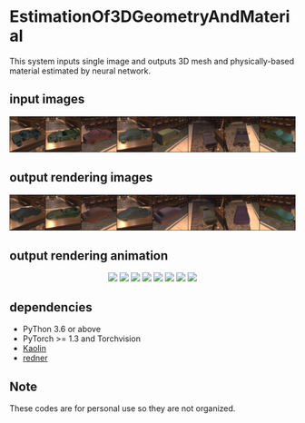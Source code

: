 # EstimationOf3DGeometryAndMaterial
This system inputs single image and outputs 3D mesh and physically-based material estimated by neural network.

## input images
<p align="center">
    <img src="images/specular_valid_inp_epoch4.png">
</p>

## output rendering images
<p align="center">
    <img src="images/specular_valid_out_epoch4.png">
</p>

## output rendering animation
<p align="center">
    <img src="images/specular_rotation_epoch4_0.gif" width="12%">
    <img src="images/specular_rotation_epoch4_1.gif" width="12%">
    <img src="images/specular_rotation_epoch4_2.gif" width="12%">
    <img src="images/specular_rotation_epoch4_3.gif" width="12%">
    <img src="images/specular_rotation_epoch4_4.gif" width="12%">
    <img src="images/specular_rotation_epoch4_5.gif" width="12%">
    <img src="images/specular_rotation_epoch4_6.gif" width="12%">
    <img src="images/specular_rotation_epoch4_7.gif" width="12%">
</p>

## dependencies
- PyThon 3.6 or above
- PyTorch >= 1.3 and Torchvision
- [Kaolin](https://github.com/NVIDIAGameWorks/kaolin)
- [redner](https://github.com/BachiLi/redner)

## Note
These codes are for personal use so they are not organized. 
